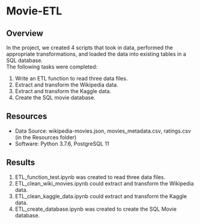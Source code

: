 # Movie-ETL
## Overview
In the project, we created 4 scripts that took in data, performed the appropriate transformations, and loaded the data into existing tables in a SQL database.  
The following tasks were completed:
1.	Write an ETL function to read three data files.
2.	Extract and transform the Wikipedia data.
3.	Extract and transform the Kaggle data.
4.	Create the SQL movie database.
## Resources
-	Data Source: wikipedia-movies.json, movies_metadata.csv, ratings.csv (in the Resources folder)
-	Software: Python 3.7.6, PostgreSQL 11
## Results
1. ETL_function_test.ipynb was created to read three data files.
2. ETL_clean_wiki_movies.ipynb could extract and transform the Wikipedia data.
3. ETL_clean_kaggle_data.ipynb could extract and transform the Kaggle data.
4. ETL_create_database.ipynb was created to create the SQL Movie database.
